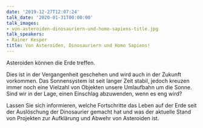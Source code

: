 ```yaml
---
date: '2019-12-27T12:07:24'
talk_date: '2020-01-31T00:00:00'
talk_images:
- von-asteroiden-dinosauriern-und-homo-sapiens-title.jpg
talk_speakers:
- Rainer Kesper
title: Von Asteroiden, Dinosauriern und Homo Sapiens!
---
```

Asteroiden können die Erde treffen.

Dies ist in der Vergangenheit geschehen und wird auch in der Zukunft vorkommen. Das Sonnensystem ist seit langer Zeit stabil, jedoch kreuzen immer noch eine Vielzahl von Objekten unsere Umlaufbahn um die Sonne. Sind wir in der Lage, einen Einschlag abzuwenden, wenn es eng wird?

Lassen Sie sich informieren, welche Fortschritte das Leben auf der Erde seit der Auslöschung der Dinosaurier gemacht hat und was der aktuelle Stand von Projekten zur Aufklärung und Abwehr von Asteroiden ist.

